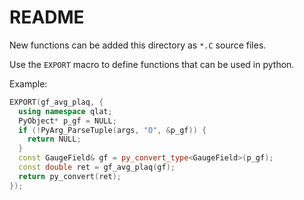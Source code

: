 # README

New functions can be added this directory as ``*.C`` source files. 

Use the ``EXPORT`` macro to define functions that can be used in python.

Example:

```cpp
EXPORT(gf_avg_plaq, {
  using namespace qlat;
  PyObject* p_gf = NULL;
  if (!PyArg_ParseTuple(args, "O", &p_gf)) {
    return NULL;
  }
  const GaugeField& gf = py_convert_type<GaugeField>(p_gf);
  const double ret = gf_avg_plaq(gf);
  return py_convert(ret);
});
```


